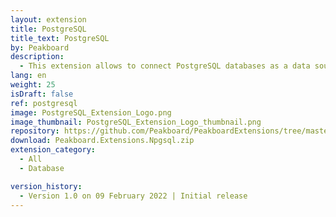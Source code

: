 ```yaml
---
layout: extension
title: PostgreSQL
title_text: PostgreSQL
by: Peakboard
description: 
  - This extension allows to connect PostgreSQL databases as a data source in Peakboard. Using SQL statements, the data can be read from the PostgreSQL database.
lang: en
weight: 25
isDraft: false
ref: postgresql
image: PostgreSQL_Extension_Logo.png
image_thumbnail: PostgreSQL_Extension_Logo_thumbnail.png
repository: https://github.com/Peakboard/PeakboardExtensions/tree/master/PostgreSQL
download: Peakboard.Extensions.Npgsql.zip
extension_category:
  - All
  - Database

version_history:
  - Version 1.0 on 09 February 2022 | Initial release
---
```

